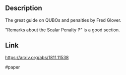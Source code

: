 ## Description
The great guide on QUBOs and penalties by Fred Glover.

"Remarks about the Scalar Penalty P" is a good section.

## Link
https://arxiv.org/abs/1811.11538

#paper 